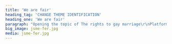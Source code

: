 ```yaml
---
title: 'We are fair'
heading_tag: 'CHANGE THEME IDENTIFICATION'
heading_one: 'We are fair'
paragraph: "Opening the topic of The rights to gay marriage\r\nPlatform for social opinion, approach and questions on topic “What is fair”\r\nCreating nationwide topic\r\nNatural influence on politicians and major opinion"
big_image: jsme-fer.jpg
media: jsme-fer.jpg
---
```


